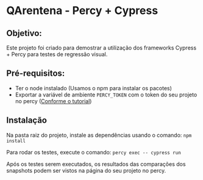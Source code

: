 # QArentena - Percy + Cypress

## Objetivo: 

Este projeto foi criado para demostrar a utilização dos frameworks Cypress + Percy para testes de regressão visual.

## Pré-requisitos:

 - Ter o node instalado (Usamos o npm para instalar os pacotes)
 - Exportar a variável de ambiente `PERCY_TOKEN` com o token do seu projeto no percy ([Conforme o tutorial](https://docs.percy.io/docs/cypress))

## Instalação

Na pasta raiz do projeto, instale as dependências usando o comando: 
`npm install`

Para rodar os testes, execute o comando: 
`percy exec -- cypress run`

Após os testes serem executados, os resultados das comparações dos snapshots podem ser vistos na página do seu projeto no percy.
